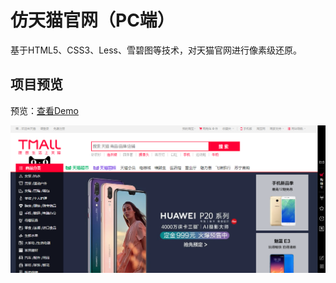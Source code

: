 # 仿天猫官网（PC端）

基于HTML5、CSS3、Less、雪碧图等技术，对天猫官网进行像素级还原。

## 项目预览

预览：[查看Demo]()

![](readme-data/tmall.png)